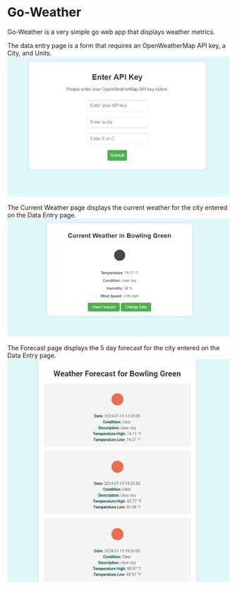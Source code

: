 # Go-Weather

Go-Weather is a very simple go web app that displays weather metrics.

The data entry page is a form that requires an OpenWeatherMap API key, a City, and Units.
![Data Entry](https://github.com/atmassey/go-weather/blob/main/docs/data_entry.png?raw=true)

The Current Weather page displays the current weather for the city entered on the Data Entry page.
![Current Weather](https://github.com/atmassey/go-weather/blob/main/docs/current_weather.png?raw=true)

The Forecast page displays the 5 day forecast for the city entered on the Data Entry page.
![Forecast](https://github.com/atmassey/go-weather/blob/main/docs/forecast_weather.png?raw=true)
